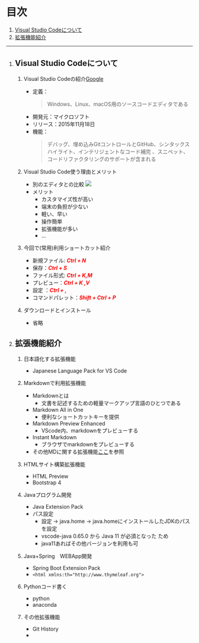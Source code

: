 # 目次
1. [Visual Studio Codeについて](#anchor1)
1. [拡張機能紹介](#anchor2)

***
<a id="anchor1"></a>

1. ## Visual Studio Codeについて
    1. Visual Studio Codeの紹介[Google](https://ja.wikipedia.org/wiki/Visual_Studio_Code)
    
        - 定義：
            > Windows、Linux、macOS用のソースコードエディタである
        - 開発元：マイクロソフト
        - リリース：2015年11月18日
        - 機能：
            > デバッグ、埋め込みGitコントロールとGitHub、シンタックスハイライト、インテリジェントなコード補完 、スニペット、コードリファクタリングのサポートが含まれる
    1. Visual Studio Code使う理由とメリット
        - 別のエディタとの比較
        ![](https://jdraft.s3-ap-northeast-1.amazonaws.com/blog/9a3edf3d-1ef2-457f-b918-9b0e61268b06.png)
        - メリット
            - カスタマイズ性が高い
            - 端末の負担が少ない
            - 軽い、早い
            - 操作簡単
            - 拡張機能が多い
            - ...

    1. 今回で(常用)利用ショートカット紹介

        - 新規ファイル: ***<font color="Red">Ctrl + N</font>***
        - 保存：***<font color="Red">Ctrl + S</font>***
        - ファイル形式: ***<font color="Red">Ctrl + K,M</font>***
        - プレビュー：***<font color="Red">Ctrl + K ,V</font>***
        - 設定 ：***<font color="Red">Ctrl + ,</font>***
        - コマンドパレット：***<font color="Red">Shift + Ctrl + P</font>***

    1. ダウンロードとインストール
        - 省略　

<a id="anchor2"></a>

2. ## 拡張機能紹介
    1. 日本語化する拡張機能
        - Japanese Language Pack for VS Code
    1. Markdownで利用拡張機能
        - Markdownとは
            - 文書を記述するための軽量マークアップ言語のひとつである
        - Markdown All in One
            - 便利なショートカットキーを提供
        - Markdown Preview Enhanced
            - VScode内、markdownをプレビューする
        - Instant Markdown
            - ブラウザでmarkdownをプレビューする
        - その他MDに関する拡張機能[ここ](https://qiita.com/sola-msr/items/cfe448db958da3d08863)を参照
 
    1. HTMLサイト構築拡張機能
        - HTML Preview
        - Bootstrap 4
    1. Javaプログラム開発
        - Java Extension Pack
        - パス設定 
            - 設定 -> java.home -> java.homeにインストールしたJDKのパスを設定
            - vscode-java 0.65.0 から Java 11 が必須となった ため
            - java11あればその他バージョンを利用も可
    1. Java+Spring　WEBApp開発
        - Spring Boot Extension Pack    
        - `<html xmlns:th="http://www.thymeleaf.org">`        
    1. Pythonコード書く
        - python
        - anaconda
    1. その他拡張機能
        - Git History
        - 

